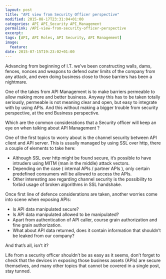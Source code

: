 ```yaml
---
layout: post
title: "API view from Security Officer perspective"
modified: 2015-08-17T23:31:04+01:00
categories: API API_Security API_Management
permalink: /API-view-from-security-officer-perspective
excerpt:
tags: [API, API Roles, API Security, API Management]
image:
  feature:
date: 2015-07-15T19:23:02+01:00
---
```


Advancing from beginning of I.T. we’ve been constructing walls, dams, fences, nonces and weapons to defend outer limits of the company from any attack, and even doing business close to those barriers has been a nightmare.

One of the takes from API Management is to make barriers permeable to allow making more and better business. Anyway this has to be taken totally seriously, permeable is not meaning clear and open, but easy to integrate with by using APIs. And this without making a bigger trouble from security perspective, at the end Business perspective.

Which are the common considerations that a Security officer will keep an eye on when talking about API Management ?

One of the first topics to worry about is the channel security between API client and API server. This is usually managed by using SSL over http, there a couple of elements to take here:

+ Although SSL over http might be found secure, it’s possible to have intruders using MITM (man in the middle) attack vectors.
+ Depending on the case ( internal APIs / partner APIs ), only certain predefined consumers will be allowed to access the APIs.
+ Other interesting axe regarding channel security is the possibility to forbid usage of broken algorithms in SSL handshake.

Once first line of defence considerations are taken, another worries come into scene when exposing APIs:

+ Is API data manipulated secure?
+ Is API data manipulated allowed to be manipulated?
+ Apart from authentication of API caller, course grain authorization and fine grain authorization.
+ What about API data returned, does it contain information that shouldn’t be leaked from our company?

And that’s all, isn’t it?

Life from a security officer shouldn’t be as easy as it seems, don’t forget to check that the devices in exposing those business assets (APIs) are secure themselves, and many other topics that cannot be covered in a single post, stay tunned.

